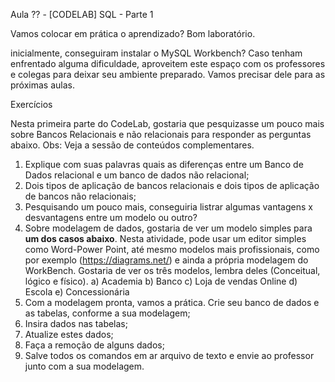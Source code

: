 Aula ?? - [CODELAB] SQL - Parte 1

Vamos colocar em prática o aprendizado? Bom laboratório.

inicialmente, conseguiram instalar o MySQL Workbench? Caso tenham enfrentado alguma dificuldade, aproveitem este espaço com os professores e colegas para deixar seu ambiente preparado. Vamos precisar dele para as próximas aulas.

Exercícios

Nesta primeira parte do CodeLab, gostaria que pesquizasse um pouco mais sobre Bancos Relacionais e não relacionais para responder as perguntas abaixo. 
Obs: Veja a sessão de conteúdos complementares.

1. Explique com suas palavras quais as diferenças entre um Banco de Dados relacional e um banco de dados não relacional;
2. Dois tipos de aplicação de bancos relacionais e dois tipos de aplicação de bancos não relacionais;
3. Pesquisando um pouco mais, conseguiria listrar algumas vantagens x desvantagens entre um modelo ou outro?
4. Sobre modelagem de dados, gostaria de ver um modelo simples para **um dos casos abaixo**. Nesta atividade, pode usar um editor simples como Word-Power Point, até mesmo modelos mais profissionais, como por exemplo (https://diagrams.net/) e ainda a própria modelagem do WorkBench. Gostaria de ver os três modelos, lembra deles (Conceitual, lógico e físico). 
  a) Academia
  b) Banco
  c) Loja de vendas Online
  d) Escola
  e) Concessionária
5. Com a modelagem pronta, vamos a prática. Crie seu banco de dados e as tabelas, conforme a sua modelagem;
6. Insira dados nas tabelas;
7. Atualize estes dados;
8. Faça a remoção de alguns dados;
9. Salve todos os comandos em ar arquivo de texto e envie ao professor junto com a sua modelagem.
